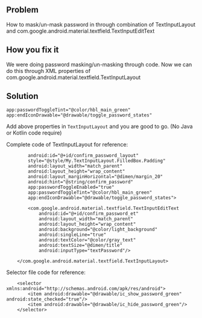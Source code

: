 
## Problem
  How to mask/un-mask password in through combination of TextInputLayout and com.google.android.material.textfield.TextInputEditText

## How you fix it
   We were doing password masking/un-masking through code. Now we can do this through XML properties of com.google.android.material.textfield.TextInputLayout

## Solution

```app:passwordToggleEnabled="true"
app:passwordToggleTint="@color/hbl_main_green"
app:endIconDrawable="@drawable/toggle_password_states"
```
		
Add above properties in `TextInputLayout` and you are good to go. (No Java or Kotlin code require)
		
		
Complete code of TextInputLayout for reference:
		
```		<com.google.android.material.textfield.TextInputLayout
        android:id="@+id/confirm_password_layout"
        style="@style/My.TextInputLayout.FilledBox.Padding"
        android:layout_width="match_parent"
        android:layout_height="wrap_content"
        android:layout_marginHorizontal="@dimen/margin_20"
        android:hint="@string/confirm_password"
        app:passwordToggleEnabled="true"
        app:passwordToggleTint="@color/hbl_main_green"
        app:endIconDrawable="@drawable/toggle_password_states">

        <com.google.android.material.textfield.TextInputEditText
            android:id="@+id/confirm_password_et"
            android:layout_width="match_parent"
            android:layout_height="wrap_content"
            android:background="@color/light_background"
            android:singleLine="true"
            android:textColor="@color/gray_text"
            android:textSize="@dimen/title"
            android:inputType="textPassword"/>

    </com.google.android.material.textfield.TextInputLayout>
```	
	
Selector file code for reference:
	
```	<?xml version="1.0" encoding="utf-8"?>
	<selector xmlns:android="http://schemas.android.com/apk/res/android">
		<item android:drawable="@drawable/ic_show_password_green" android:state_checked="true"/>
		<item android:drawable="@drawable/ic_hide_password_green"/>
	</selector>
```
